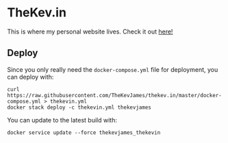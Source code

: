 # TheKev.in

This is where my personal website lives. Check it out [here!](http://thekev.in)

## Deploy

Since you only really need the `docker-compose.yml` file for deployment, you
can deploy with:

    curl https://raw.githubusercontent.com/TheKevJames/thekev.in/master/docker-compose.yml > thekevin.yml
    docker stack deploy -c thekevin.yml thekevjames

You can update to the latest build with:

    docker service update --force thekevjames_thekevin
